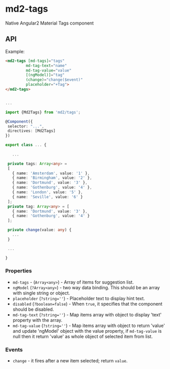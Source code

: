 # md2-tags

Native Angular2 Material Tags component

## API

Example:
 
 ```html
<md2-tags [md-tags]="tags"
          md-tag-text="name"
          md-tag-value="value"
          [(ngModel)]="tag"
          (change)="change($event)"
          placeholder="+Tag">
</md2-tags>
 ```
 ```ts

...

import {Md2Tags} from 'md2/tags';

@Component({
  selector: "...",
  directives: [Md2Tags]
})

export class ... {
    
    ...

  private tags: Array<any> =
  [
    { name: 'Amsterdam', value: '1' },
    { name: 'Birmingham', value: '2' },
    { name: 'Dortmund', value: '3' },
    { name: 'Gothenburg', value: '4' },
    { name: 'London', value: '5' },
    { name: 'Seville', value: '6' }
  ];
  private tag: Array<any> = [
    { name: 'Dortmund', value: '3' },
    { name: 'Gothenburg', value: '4' }
  ];

  private change(value: any) {
    ...
  }

  ...

}
 ```

### Properties

  - `md-tags` - (`Array<any>`) - Array of items for suggestion list.
  - `ngModel` (`?Array<any>`) - two way data binding. This should be an array with single string or object.
  - `placeholder` (`?string=''`) - Placeholder text to display hint text.
  - `disabled` (`?boolean=false`) - When `true`, it specifies that the component should be disabled.
  - `md-tag-text` (`?string=''`) - Map items array with object to display 'text' property with the array.
  - `md-tag-value` (`?string=''`) - Map items array with object to return 'value' and update 'ngModel' object with the value property, if `md-tag-value` is null then it return 'value' as whole object of selected item from list.

### Events

  - `change` - it fires after a new item selected; return `value`.